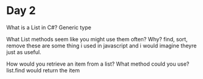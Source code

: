 # Day 2
What is a List in C#?
Generic type

What List methods seem like you might use them often? Why?
find, sort, remove these are some thing i used in javascript and i would imagine theyre just as useful.

How would you retrieve an item from a list? What method could you use?
list.find would return the item 